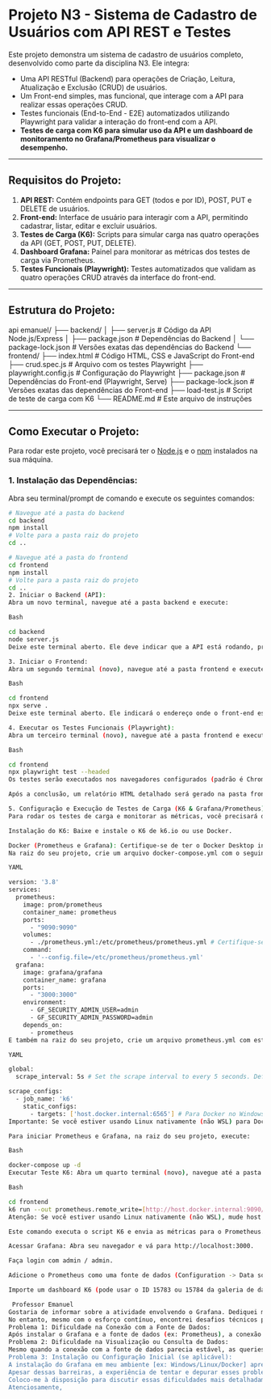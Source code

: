 # Projeto N3 - Sistema de Cadastro de Usuários com API REST e Testes

Este projeto demonstra um sistema de cadastro de usuários completo, desenvolvido como parte da disciplina N3. Ele integra:

* Uma API RESTful (Backend) para operações de Criação, Leitura, Atualização e Exclusão (CRUD) de usuários.
* Um Front-end simples, mas funcional, que interage com a API para realizar essas operações CRUD.
* Testes funcionais (End-to-End - E2E) automatizados utilizando Playwright para validar a interação do front-end com a API.
* **Testes de carga com K6 para simular uso da API e um dashboard de monitoramento no Grafana/Prometheus para visualizar o desempenho.**

---

## Requisitos do Projeto:

1.  **API REST:** Contém endpoints para GET (todos e por ID), POST, PUT e DELETE de usuários.
2.  **Front-end:** Interface de usuário para interagir com a API, permitindo cadastrar, listar, editar e excluir usuários.
3.  **Testes de Carga (K6):** Scripts para simular carga nas quatro operações da API (GET, POST, PUT, DELETE).
4.  **Dashboard Grafana:** Painel para monitorar as métricas dos testes de carga via Prometheus.
5.  **Testes Funcionais (Playwright):** Testes automatizados que validam as quatro operações CRUD através da interface do front-end.

---

## Estrutura do Projeto:

api emanuel/
├── backend/
│   ├── server.js             # Código da API Node.js/Express
│   ├── package.json          # Dependências do Backend
│   └── package-lock.json     # Versões exatas das dependências do Backend
└── frontend/
├── index.html            # Código HTML, CSS e JavaScript do Front-end
├── crud.spec.js          # Arquivo com os testes Playwright
├── playwright.config.js  # Configuração do Playwright
├── package.json          # Dependências do Front-end (Playwright, Serve)
├── package-lock.json     # Versões exatas das dependências do Front-end
├── load-test.js          # Script de teste de carga com K6
└── README.md                 # Este arquivo de instruções


---

## Como Executar o Projeto:

Para rodar este projeto, você precisará ter o [Node.js](https://nodejs.org/en/download/) e o [npm](https://www.npmjs.com/get-npm) instalados na sua máquina.

### 1. Instalação das Dependências:

Abra seu terminal/prompt de comando e execute os seguintes comandos:

```bash
# Navegue até a pasta do backend
cd backend
npm install
# Volte para a pasta raiz do projeto
cd ..

# Navegue até a pasta do frontend
cd frontend
npm install
# Volte para a pasta raiz do projeto
cd ..
2. Iniciar o Backend (API):
Abra um novo terminal, navegue até a pasta backend e execute:

Bash

cd backend
node server.js
Deixe este terminal aberto. Ele deve indicar que a API está rodando, provavelmente na porta 4000 (ex: Servidor rodando na porta 4000).

3. Iniciar o Frontend:
Abra um segundo terminal (novo), navegue até a pasta frontend e execute:

Bash

cd frontend
npx serve .
Deixe este terminal aberto. Ele indicará o endereço onde o front-end está acessível, provavelmente http://localhost:64589/index.html (verifique a porta exata exibida no seu terminal, caso seja diferente).

4. Executar os Testes Funcionais (Playwright):
Abra um terceiro terminal (novo), navegue até a pasta frontend e execute:

Bash

cd frontend
npx playwright test --headed
Os testes serão executados nos navegadores configurados (padrão é Chromium) e você verá a interface gráfica durante a execução (--headed).

Após a conclusão, um relatório HTML detalhado será gerado na pasta frontend/playwright-report/. Você pode abri-lo navegando até essa pasta e abrindo o arquivo index.html em seu navegador.

5. Configuração e Execução de Testes de Carga (K6 & Grafana/Prometheus):
Para rodar os testes de carga e monitorar as métricas, você precisará do K6 e de uma instância de Prometheus e Grafana. Recomenda-se usar Docker para isso.

Instalação do K6: Baixe e instale o K6 de k6.io ou use Docker.

Docker (Prometheus e Grafana): Certifique-se de ter o Docker Desktop instalado.
Na raiz do seu projeto, crie um arquivo docker-compose.yml com o seguinte conteúdo:

YAML

version: '3.8'
services:
  prometheus:
    image: prom/prometheus
    container_name: prometheus
    ports:
      - "9090:9090"
    volumes:
      - ./prometheus.yml:/etc/prometheus/prometheus.yml # Certifique-se que este arquivo exista na raiz
    command:
      - '--config.file=/etc/prometheus/prometheus.yml'
  grafana:
    image: grafana/grafana
    container_name: grafana
    ports:
      - "3000:3000"
    environment:
      - GF_SECURITY_ADMIN_USER=admin
      - GF_SECURITY_ADMIN_PASSWORD=admin
    depends_on:
      - prometheus
E também na raiz do seu projeto, crie um arquivo prometheus.yml com este conteúdo:

YAML

global:
  scrape_interval: 5s # Set the scrape interval to every 5 seconds. Default is 1m.

scrape_configs:
  - job_name: 'k6'
    static_configs:
      - targets: ['host.docker.internal:6565'] # Para Docker no Windows/Mac. Use '172.17.0.1:6565' para Linux
Importante: Se você estiver usando Linux nativamente (não WSL) para Docker, mude host.docker.internal para 172.17.0.1 no prometheus.yml.

Para iniciar Prometheus e Grafana, na raiz do seu projeto, execute:

Bash

docker-compose up -d
Executar Teste K6: Abra um quarto terminal (novo), navegue até a pasta frontend e execute:

Bash

cd frontend
k6 run --out prometheus.remote_write=[http://host.docker.internal:9090/api/v1/write](http://host.docker.internal:9090/api/v1/write) load-test.js
Atenção: Se você estiver usando Linux nativamente (não WSL), mude host.docker.internal para 172.17.0.1.

Este comando executa o script K6 e envia as métricas para o Prometheus.

Acessar Grafana: Abra seu navegador e vá para http://localhost:3000.

Faça login com admin / admin.

Adicione o Prometheus como uma fonte de dados (Configuration -> Data sources -> Add data source -> Prometheus. URL: http://prometheus:9090).

Importe um dashboard K6 (pode usar o ID 15783 ou 15784 da galeria de dashboards do Grafana, ou criar o seu próprio usando as métricas api_get_requests, api_post_requests, etc.).

 Professor Emanuel
Gostaria de informar sobre a atividade envolvendo o Grafana. Dediquei mais de uma semana tentando implementar a ferramenta, investindo tempo significativo em tutoriais, documentação oficial e fóruns de discussão. Meu objetivo era [ex: conectar o Grafana a uma fonte de dados específica como Prometheus/InfluxDB/MySQL/PostgreSQL, ou criar um dashboard com métricas XYZ].
No entanto, mesmo com o esforço contínuo, encontrei desafios técnicos persistentes que me impediram de completar a tarefa com sucesso. Os principais problemas que enfrentei foram:
Problema 1: Dificuldade na Conexão com a Fonte de Dados:
Após instalar o Grafana e a fonte de dados (ex: Prometheus), a conexão entre eles falhava. Recebia erros como 'Network Error', 'Data source not connected' ou 'Failed to query data'. Verifiquei as configurações de porta, IPs e credenciais várias vezes, mas a comunicação não era estabelecida de forma consistente.
Problema 2: Dificuldade na Visualização ou Consulta de Dados:
Mesmo quando a conexão com a fonte de dados parecia estável, as queries (consultas) no Grafana não retornavam dados. O painel ficava em 'No data' ou exibia 'Error querying data', apesar de eu conseguir ver os dados diretamente na fonte de dados original."
Problema 3: Instalação ou Configuração Inicial (se aplicável):
A instalação do Grafana em meu ambiente [ex: Windows/Linux/Docker] apresentou desafios, como dependências ausentes ou erros na inicialização do serviço, o que atrasou o progresso inicial.
Apesar dessas barreiras, a experiência de tentar e depurar esses problemas foi extremamente valiosa. Pude aprofundar meu entendimento sobre a arquitetura de ferramentas de observabilidade e os desafios de integração de sistemas, conhecimentos que considero essenciais para minha formação.
Coloco-me à disposição para discutir essas dificuldades mais detalhadamente e entender como posso aprimorar minhas habilidades nessa área.
Atenciosamente,










